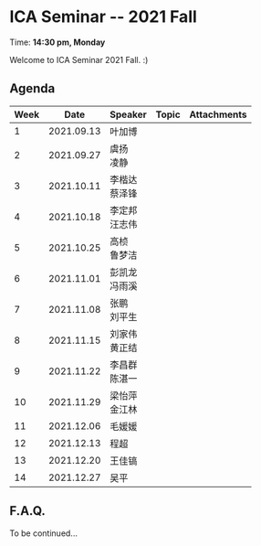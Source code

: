  # ICA Seminar -- 2021 Fall

Time: **14:30 pm, Monday**

Welcome to ICA Seminar 2021 Fall. :)



## Agenda

| Week | Date       | Speaker           | Topic | Attachments |
| ---- | ---------- | ----------------- | ----- | ----------- |
| 1    | 2021.09.13 | 叶加博            |       |             |
| 2    | 2021.09.27 | 虞扬<br/>凌静     |       |             |
| 3    | 2021.10.11 | 李楷达<br/>蔡泽锋 |       |             |
| 4    | 2021.10.18 | 李定邦<br/>汪志伟 |       |             |
| 5    | 2021.10.25 | 高桢<br/>鲁梦洁   |       |             |
| 6    | 2021.11.01 | 彭凯龙<br/>冯雨溪 |       |             |
| 7    | 2021.11.08 | 张鹏<br/>刘平生   |       |             |
| 8    | 2021.11.15 | 刘家伟<br/>黄正结 |       |             |
| 9    | 2021.11.22 | 李昌群<br/>陈湛一 |       |             |
| 10   | 2021.11.29 | 梁怡萍<br/>金江林 |       |             |
| 11   | 2021.12.06 | 毛媛媛            |       |             |
| 12   | 2021.12.13 | 程超              |       |             |
| 13   | 2021.12.20 | 王佳镐            |       |             |
| 14   | 2021.12.27 | 吴平              |       |             |



## F.A.Q.

To be continued...
